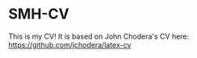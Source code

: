 # SMH-CV

This is my CV!
It is based on John Chodera's CV here: https://github.com/jchodera/latex-cv
